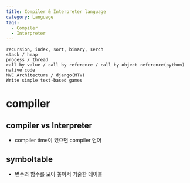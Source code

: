 ```yaml
---
title: Compiler & Interpreter language
category: Language
tags:
  - Compiler
  - Interpreter
---
```


~~~foundation knowledge quiz(nexon)
recursion, index, sort, binary, serch
stack / heap
process / thread
call by value / call by reference / call by object reference(python)
native code
MVC Architecture / django(MTV)
Write simple text-based games
~~~

# compiler

## compiler vs Interpreter

- compiler time이 있으면 compiler 언어

## symboltable

- 변수와 함수를 모아 놓아서 기술한 테이블
